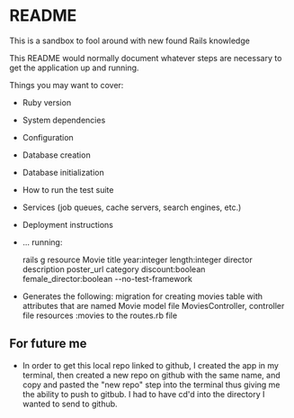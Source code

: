 # README
This is a sandbox to fool around with new found Rails knowledge 


This README would normally document whatever steps are necessary to get the
application up and running.

Things you may want to cover:

* Ruby version

* System dependencies

* Configuration

* Database creation

* Database initialization

* How to run the test suite

* Services (job queues, cache servers, search engines, etc.)

* Deployment instructions

* ...
 running:  

     rails g resource Movie title year:integer length:integer director description poster_url category discount:boolean female_director:boolean --no-test-framework

* Generates the following:
    migration for creating movies table with attributes that are named 
    Movie model file
    MoviesController, controller file 
    resources :movies to the routes.rb file 


## For future me

* In order to get this local repo linked to github, I created the app in my terminal, then created a new repo on github with the same name, and copy and pasted the "new repo" step into the terminal thus giving me the ability to push to gitbub.  I had to have cd'd into the directory I wanted to send to github. 